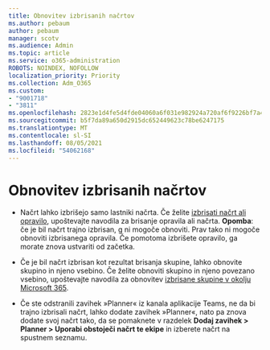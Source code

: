 ```yaml
---
title: Obnovitev izbrisanih načrtov
ms.author: pebaum
author: pebaum
manager: scotv
ms.audience: Admin
ms.topic: article
ms.service: o365-administration
ROBOTS: NOINDEX, NOFOLLOW
localization_priority: Priority
ms.collection: Adm_O365
ms.custom:
- "9001718"
- "3811"
ms.openlocfilehash: 2823e1d4fe5d4fde04060a6f031e982924a720af6f9226bf7a4c483b72ece5f0
ms.sourcegitcommit: b5f7da89a650d2915dc652449623c78be6247175
ms.translationtype: MT
ms.contentlocale: sl-SI
ms.lasthandoff: 08/05/2021
ms.locfileid: "54062168"
---
```

# <a name="recover-deleted-plans"></a>Obnovitev izbrisanih načrtov

- Načrt lahko izbrišejo samo lastniki načrta. Če želite [izbrisati načrt ali opravilo](https://support.microsoft.com/office/39e10e78-13f0-446d-94cd-9e562648497a.), upoštevajte navodila za brisanje opravila ali načrta.  **Opomba**: če je bil načrt trajno izbrisan, g ni mogoče obnoviti. Prav tako ni mogoče obnoviti izbrisanega opravila. Če pomotoma izbrišete opravilo, ga morate znova ustvariti od začetka.

- Če je bil načrt izbrisan kot rezultat brisanja skupine, lahko obnovite skupino in njeno vsebino. Če želite obnoviti skupino in njeno povezano vsebino, upoštevajte navodila za obnovitev [izbrisane skupine v okolju Microsoft 365](https://docs.microsoft.com/microsoft-365/admin/create-groups/restore-deleted-group?view=o365-worldwide).

- Če ste odstranili zavihek »Planner« iz kanala aplikacije Teams, ne da bi trajno izbrisali načrt, lahko dodate zavihek »Planner«, nato pa znova dodate svoj načrt tako, da se pomaknete v razdelek **Dodaj zavihek > Planner > Uporabi obstoječi načrt te ekipe** in izberete načrt na spustnem seznamu.
